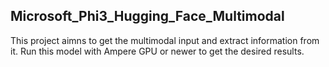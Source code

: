 ## Microsoft_Phi3_Hugging_Face_Multimodal
This project aimns to get the multimodal input and extract information from it.
Run this model with Ampere GPU or newer to get the desired results.
